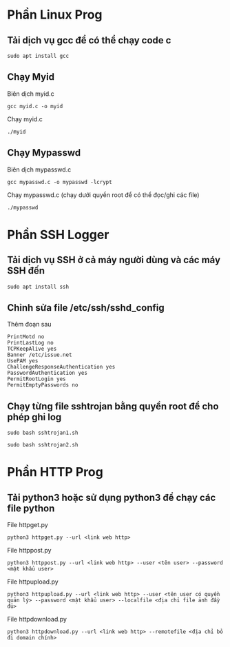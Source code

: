 # Phần Linux Prog
## Tải dịch vụ gcc để có thể chạy code c
`sudo apt install gcc`
## Chạy Myid
<p> Biên dịch myid.c</p>

`gcc myid.c -o myid`
<p> Chạy myid.c</p>

`./myid`

## Chạy Mypasswd
<p> Biên dịch mypasswd.c</p>

`gcc mypasswd.c -o mypasswd -lcrypt`
<p> Chạy mypasswd.c (chạy dưới quyền root để có thể đọc/ghi các file)</p>

`./mypasswd`

# Phần SSH Logger
## Tải dịch vụ SSH ở cả máy người dùng và các máy SSH đến

`sudo apt install ssh`

## Chỉnh sửa file /etc/ssh/sshd_config

<p> Thêm đoạn sau</p>

```
PrintMotd no
PrintLastLog no
TCPKeepAlive yes
Banner /etc/issue.net
UsePAM yes
ChallengeResponseAuthentication yes
PasswordAuthentication yes
PermitRootLogin yes
PermitEmptyPasswords no

```

## Chạy từng file sshtrojan bằng quyền root để cho phép ghi log

`sudo bash sshtrojan1.sh`

`sudo bash sshtrojan2.sh`

# Phần HTTP Prog
## Tải python3 hoặc sử dụng python3 để chạy các file python
<p> File httpget.py </p>

`python3 httpget.py --url <link web http>`

<p> File httppost.py</p>

`python3 httppost.py --url <link web http> --user <tên user> --password <mật khẩu user> `

<p> File httpupload.py</p>

`python3 httpupload.py --url <link web http> --user <tên user có quyền quản lý> --password <mật khẩu user> --localfile <địa chỉ file ảnh đầy đủ>`

<p> File httpdownload.py</p>

`python3 httpdownload.py --url <link web http> --remotefile <địa chỉ bỏ đi domain chính>`
